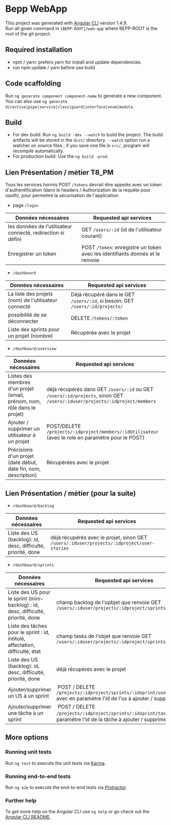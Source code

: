 # Bepp WebApp

This project was generated with [Angular CLI](https://github.com/angular/angular-cli) version 1.4.9.  
Run all given command in `[BEPP-ROOT]/web-app` where BEPP-ROOT is the root of the git project.

## Required installation
* npm / yarn: prefers yarn for install and update dependencies.
* run npm update / yarn before use build

## Code scaffolding

Run `ng generate component component-name` to generate a new component. You can also use `ng generate directive|pipe|service|class|guard|interface|enum|module`.

## Build

* For dev build: Run `ng build -dev --watch` to build the project. The build artifacts will be stored in the `dist/` directory. `--watch` option run a watcher on source files ;
if you save one file in `src/`, program will recompile automatically.
* For production build: Use the `ng build -prod`.

## Lien Présentation / métier T8_PM

Tous les services hormis POST `/tokens` devrait être appelés avec un token d'authentification (dans le headers / Authorization de la requête pour oauth), pour permettre la sécurisation de l'application.

* page `/login`  

| Données nécessaires | Requested api services  |
| --- | --- |
| les données de l'utilisateur connecté, redirection si défini | GET `/users/:id` (id de l'utilisateur courant) |
| Enregistrer un token | POST `/token`: enregistre un token avec les identifiants donnés et le renvoie | 

* `/dashboard`  

| Données nécessaires | Requested api services  |
| --- | --- |
| La liste des projets (nom) de l'utilisateur connecté | Déjà récupéré dans le GET `/users/:id`, si besoin: GET `/users/:id/projects/`|
| possibilité de se déconnecter | DELETE `/tokens/:token` |
| Liste des sprints pour un projet (nombre) | Récupérée avec le projet |
 
* `/dashboard/overview`  

| Données nécessaires | Requested api services  |
| --- | --- |
| Listes des membres d'un projet (email, prénom, nom, rôle dans le projet) | déjà récupérés dans GET `/users/:id` ou GET `/users/:id/projects`, sinon GET `/users/:iduser/projects/:idproject/members` |
| Ajouter / supprimer un utilisateur à un projet | POST/DELETE `/projects/:idproject/members/:idUtilisateur` (avec le role en paramètre pour le POST) |
| Précisions d'un projet (date début, date fin, nom, description) | Récupérées avec le projet |

## Lien Présentation / métier (pour la suite)

* `/dashboard/backlog`  

| Données nécessaires | Requested api services  |
| --- | --- |
| Liste des US (backlog): id, desc, difficulté, priorité, done | déjà récupérés avec le projet, sinon GET `/users/:iduser/projects/:idproject/user-stories` |

* `/dashboard/sprints`  

| Données nécessaires | Requested api services  |
| --- | --- |
| Liste des US pour le sprint (mini-backlog) : id, desc, difficulté, priorité, done | champ backlog de l'opbjet que renvoie GET `/users/:iduser/projects/:idproject/sprints/:idsprint` |
| Liste des tâches pour le sprint : id, intitulé, affectation, difficulté, état | champ tasks de l'objet que renvoie GET `/users/:iduser/projects/:idproject/sprints/:idsprint` |
| Liste des US (backlog): id, desc, difficulté, priorité, done | déjà récupérés avec le projet |
| Ajouter/supprimer un US à un sprint | POST / DELETE `/projects/:idproject/sprints/:idsprint/user-stories` avec en paramètre l'id de l'us à ajouter / supprimer |
| Ajouter/supprimer une tâche à un sprint | POST / DELETE `/projects/:idproject/sprints/:idsprint/tasks` avec en paramètre l'id de la tâche à ajouter / supprimer |


## More options
### Running unit tests

Run `ng test` to execute the unit tests via [Karma](https://karma-runner.github.io).

### Running end-to-end tests

Run `ng e2e` to execute the end-to-end tests via [Protractor](http://www.protractortest.org/).

### Further help

To get more help on the Angular CLI use `ng help` or go check out the [Angular CLI README](https://github.com/angular/angular-cli/blob/master/README.md).
